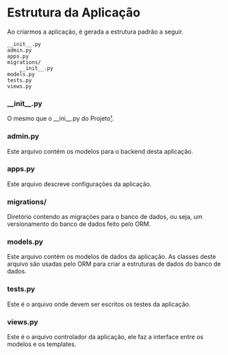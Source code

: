 # Estrutura da Aplicação

Ao criarmos a aplicação, é gerada a estrutura padrão a seguir.

```
__init__.py  
admin.py  
apps.py  
migrations/
    __init__.py
models.py  
tests.py  
views.py
```

### \_\_init\_\_.py

O mesmo que o \_\_ini\_\_.py do Projeto[¹](#initpy).

### admin.py

Este arquivo contém os modelos para o backend desta aplicação.

### apps.py

Este arquivo descreve configurações da aplicação.

### migrations/

Diretório contendo as migrações para o banco de dados, ou seja, um versionamento do banco de dados feito pelo ORM.

### models.py

Este arquivo contém os modelos de dados da aplicação. As classes deste arquivo são usadas pelo ORM para criar a estruturas de dados do banco de dados.

### tests.py

Este é o arquivo onde devem ser escritos os testes da aplicação.

### views.py

Este é o arquivo controlador da aplicação, ele faz a interface entre os modelos e os templates.

